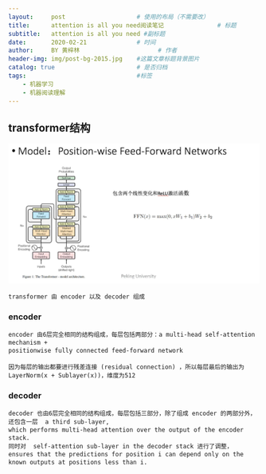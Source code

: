 ```yaml
---
layout:     post   				    # 使用的布局（不需要改）
title:      attention is all you need阅读笔记 				# 标题 
subtitle:   attention is all you need #副标题
date:       2020-02-21 				# 时间
author:     BY 黄梓林						# 作者
header-img: img/post-bg-2015.jpg 	#这篇文章标题背景图片
catalog: true 						# 是否归档
tags:								#标签
    - 机器学习
    - 机器阅读理解
---
```


## transformer结构

![transformer](/img/a9fak-y4zyr.jpg)

    transformer 由 encoder 以及 decoder 组成

### encoder

    encoder 由6层完全相同的结构组成，每层包括两部分：a multi-head self-attention mechanism + 
    positionwise fully connected feed-forward network

    因为每层的输出都要进行残差连接 (residual connection) ，所以每层最后的输出为 LayerNorm(x + Sublayer(x))，维度为512

### decoder

    decoder 也由6层完全相同的结构组成，每层包括三部分，除了组成 encoder 的两部分外，还包含一层  a third sub-layer, 
    which performs multi-head attention over the output of the encoder stack. 
    同时对  self-attention sub-layer in the decoder stack 进行了调整，
    ensures that the predictions for position i can depend only on the known outputs at positions less than i.
